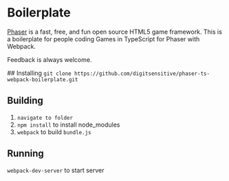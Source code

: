 # Boilerplate

[Phaser](https://github.com/photonstorm/phaser) is a fast, free, and fun open source HTML5 game framework. This is a boilerplate for people coding Games in TypeScript for Phaser with Webpack.

Feedback is always welcome.

## Installing
`git clone https://github.com/digitsensitive/phaser-ts-webpack-boilerplate.git`

## Building
1. `navigate to folder`
2. `npm install` to install node_modules
3. `webpack` to build `bundle.js`

## Running
`webpack-dev-server` to start server
